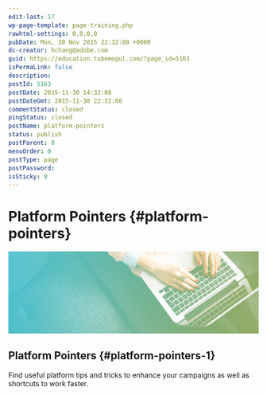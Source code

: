 ```yaml
---
edit-last: 17
wp-page-template: page-training.php
rawhtml-settings: 0,0,0,0
pubDate: Mon, 30 Nov 2015 22:32:08 +0000
dc-creator: hchang@adobe.com
guid: https://education.tubemogul.com/?page_id=5163
isPermaLink: false
description: 
postId: 5163
postDate: 2015-11-30 14:32:08
postDateGmt: 2015-11-30 22:32:08
commentStatus: closed
pingStatus: closed
postName: platform-pointers
status: publish
postParent: 0
menuOrder: 0
postType: page
postPassword: 
isSticky: 0
---
```


# Platform Pointers {#platform-pointers}

![Platform Pointers](assets/platform-pointers-page-header-banner.jpg)

## Platform Pointers {#platform-pointers-1}

Find useful platform tips and tricks to enhance your campaigns as well as shortcuts to work faster.
